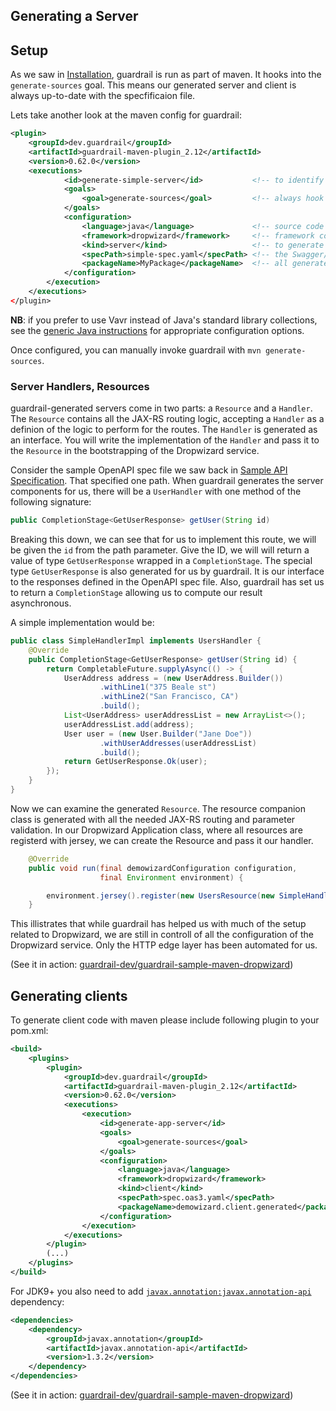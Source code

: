 ## Generating a Server

## Setup

As we saw in [Installation](java/README.md#Installation), guardrail is run as part of maven. It hooks into the `generate-sources` goal. This means our generated server and client is always up-to-date with the specfificaion file.

Lets take another look at the maven config for guardrail:

```xml
<plugin>
    <groupId>dev.guardrail</groupId>
    <artifactId>guardrail-maven-plugin_2.12</artifactId>
    <version>0.62.0</version>
    <executions>
            <id>generate-simple-server</id>           <!-- to identify this execution. there can be more than one. -->
            <goals>
                <goal>generate-sources</goal>         <!-- always hook to generate-sources goal -->
            </goals>
            <configuration>
                <language>java</language>             <!-- source code language to generate -->
                <framework>dropwizard</framework>     <!-- framework code to generate -->
                <kind>server</kind>                   <!-- to generate server routes or a http client -->
                <specPath>simple-spec.yaml</specPath> <!-- the Swagger/OpenAPI file for input -->
                <packageName>MyPackage</packageName>  <!-- all generated code will be in this jvm package -->
            </configuration>
        </execution>
    </executions>
</plugin>
```

**NB**: if you prefer to use Vavr instead of Java's standard library collections, see the [generic Java instructions](../) for appropriate configuration options.

Once configured, you can manually invoke guardrail with `mvn generate-sources`.

### Server Handlers, Resources

guardrail-generated servers come in two parts: a `Resource` and a `Handler`. The `Resource` contains all the JAX-RS routing logic, accepting a `Handler` as a definion of the logic to perform for the routes. The `Handler` is generated as an interface. You will write the implementation of the `Handler` and pass it to the `Resource` in the bootstrapping of the Dropwizard service.

Consider the sample OpenAPI spec file we saw back in [Sample API Specification](sample-api-specification). That specified one path. When guardrail generates the server components for us, there will be a `UserHandler` with one method of the following signature:

```java
public CompletionStage<GetUserResponse> getUser(String id)
```

Breaking this down, we can see that for us to implement this route, we will be given the `id` from the path parameter. Give the ID, we will will return a value of type `GetUserResponse` wrapped in a `CompletionStage`. The special type `GetUserResponse` is also generated for us by guardrail. It is our interface to the responses defined in the OpenAPI spec file. Also, guardrail has set us to return a `CompletionStage` allowing us to compute our result asynchronous.

A simple implementation would be:

```java
public class SimpleHandlerImpl implements UsersHandler {
    @Override
    public CompletionStage<GetUserResponse> getUser(String id) {
        return CompletableFuture.supplyAsync(() -> {
            UserAddress address = (new UserAddress.Builder())
                    .withLine1("375 Beale st")
                    .withLine2("San Francisco, CA")
                    .build();
            List<UserAddress> userAddressList = new ArrayList<>();
            userAddressList.add(address);
            User user = (new User.Builder("Jane Doe"))
                    .withUserAddresses(userAddressList)
                    .build();
            return GetUserResponse.Ok(user);
        });
    }
}
```

Now we can examine the generated `Resource`. The resource companion class is generated with all the needed JAX-RS routing and parameter validation. In our Dropwizard Application class, where all resources are registerd with jersey, we can create the Resource and pass it our handler.

```java
    @Override
    public void run(final demowizardConfiguration configuration,
                    final Environment environment) {

        environment.jersey().register(new UsersResource(new SimpleHandlerImpl()));
    }
```

This illistrates that while guardrail has helped us with much of the setup related to Dropwizard, we are still in controll of all the configuration of the Dropwizard service. Only the HTTP edge layer has been automated for us.

(See it in action: [guardrail-dev/guardrail-sample-maven-dropwizard](https://github.com/guardrail-dev/guardrail-sample-maven-dropwizard))

## Generating clients

To generate client code with maven please include following plugin to your pom.xml:
```xml
<build>
    <plugins>
        <plugin>
            <groupId>dev.guardrail</groupId>
            <artifactId>guardrail-maven-plugin_2.12</artifactId>
            <version>0.62.0</version>
            <executions>
                <execution>
                    <id>generate-app-server</id>
                    <goals>
                        <goal>generate-sources</goal>
                    </goals>
                    <configuration>
                        <language>java</language>
                        <framework>dropwizard</framework>
                        <kind>client</kind>
                        <specPath>spec.oas3.yaml</specPath>
                        <packageName>demowizard.client.generated</packageName>
                    </configuration>
                </execution>
            </executions>
        </plugin>
        (...)
    </plugins>
</build>
```

For JDK9+ you also need to add [`javax.annotation:javax.annotation-api`](https://repo1.maven.org/maven2/javax/annotation/javax.annotation-api/) dependency:

```xml
<dependencies>
    <dependency>
        <groupId>javax.annotation</groupId>
        <artifactId>javax.annotation-api</artifactId>
        <version>1.3.2</version>
    </dependency>
</dependencies>
```

(See it in action: [guardrail-dev/guardrail-sample-maven-dropwizard](https://github.com/guardrail-dev/guardrail-sample-maven-dropwizard))
